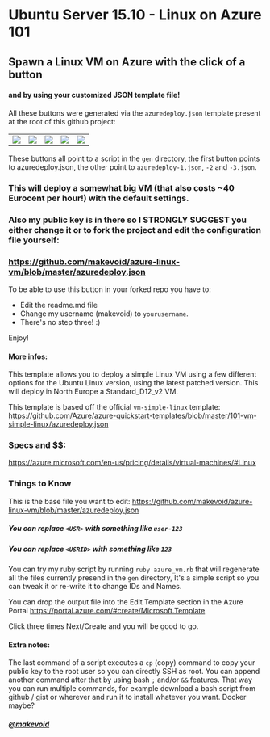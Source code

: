 # Ubuntu Server 15.10 - Linux on Azure 101

## Spawn a Linux VM on Azure with the click of a button

#### and by using your customized JSON template file!

All these buttons were generated via the `azuredeploy.json` template present at the root of this github project:

<table><tr><td>
<a href="https://portal.azure.com/#create/Microsoft.Template/uri/https%3A%2F%2Fraw.githubusercontent.com%2Fmakevoid%2Fazure-linux-vm%2Fdev%2Fgen%2Fazuredeploy-1.json" target="_blank">
    <img src="http://azuredeploy.net/deploybutton.png"/>
</a>
</td><td>
<a href="https://portal.azure.com/#create/Microsoft.Template/uri/https%3A%2F%2Fraw.githubusercontent.com%2Fmakevoid%2Fazure-linux-vm%2Fdev%2Fgen%2Fazuredeploy-2.json" target="_blank">
    <img src="http://azuredeploy.net/deploybutton.png"/>
</a>
</td><td>
<a href="https://portal.azure.com/#create/Microsoft.Template/uri/https%3A%2F%2Fraw.githubusercontent.com%2Fmakevoid%2Fazure-linux-vm%2Fdev%2Fgen%2Fazuredeploy-3.json" target="_blank">
    <img src="http://azuredeploy.net/deploybutton.png"/>
</a>
</td>
<td>
<a href="https://portal.azure.com/#create/Microsoft.Template/uri/https%3A%2F%2Fraw.githubusercontent.com%2Fmakevoid%2Fazure-linux-vm%2Fdev%2Fgen%2Fazuredeploy-4.json" target="_blank">
    <img src="http://azuredeploy.net/deploybutton.png"/>
</a>
</td>
<td>
<a href="https://portal.azure.com/#create/Microsoft.Template/uri/https%3A%2F%2Fraw.githubusercontent.com%2Fmakevoid%2Fazure-linux-vm%2Fdev%2Fgen%2Fazuredeploy-5.json" target="_blank">
    <img src="http://azuredeploy.net/deploybutton.png"/>
</a>
</td></table>

These buttons all point to a script in the `gen` directory, the first button points to azuredeploy.json, the other point to `azuredeploy-1.json`, `-2` and `-3.json`.  

### This will deploy a somewhat big VM (that also costs ~40 Eurocent per hour!) with the default settings.

### Also my public key is in there so I STRONGLY SUGGEST you either change it or to fork the project and edit the configuration file yourself:

### <https://github.com/makevoid/azure-linux-vm/blob/master/azuredeploy.json>


To be able to use this button in your forked repo you have to:

- Edit the readme.md file
- Change my username (makevoid) to `yourusername`.
- There's no step three! :)

Enjoy!

#### More infos:

This template allows you to deploy a simple Linux VM using a few different options for the Ubuntu Linux version, using the latest patched version. This will deploy in North Europe a Standard_D12_v2 VM.

This template is based off the official `vm-simple-linux` template: https://github.com/Azure/azure-quickstart-templates/blob/master/101-vm-simple-linux/azuredeploy.json

### Specs and $$:

<https://azure.microsoft.com/en-us/pricing/details/virtual-machines/#Linux>


### Things to Know

This is the base file you want to edit: https://github.com/makevoid/azure-linux-vm/blob/master/azuredeploy.json

##### You can replace `<USR>` with something like `user-123`
##### You can replace `<USRID>` with something like `123`

You can try my ruby script by running `ruby azure_vm.rb` that will regenerate all the files currently presend in the `gen` directory, It's a simple script so you can tweak it or re-write it to change IDs and Names.

You can drop the output file into the Edit Template section in the Azure Portal <https://portal.azure.com/#create/Microsoft.Template>

Click three times Next/Create and you will be good to go.

#### Extra notes:

The last command of a script executes a `cp` (copy) command to copy your public key to the root user so you can directly SSH as root. You can append another command after that by using bash `;` and/or `&&` features. That way you can run multiple commands, for example download a bash script from github / gist or wherever and run it to install whatever you want. Docker maybe?


##### [@makevoid](https://twitter.com/makevoid)
